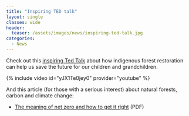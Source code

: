 ```yaml
---
title: "Inspiring TED talk"
layout: single
classes: wide
header:
  teaser: /assets/images/news/inspiring-ted-talk.jpg
categories:
  - News
---
```


Check out this [inspiring Ted Talk](https://www.youtube.com/watch?v=yJX1Te0jey0) about how indigenous forest restoration can help us save the future for our children and grandchildren.

{% include video id="yJX1Te0jey0" provider="youtube" %}

And this article (for those with a serious interest) about natural forests, carbon and climate change:
- [The meaning of net zero and how to get it right](/assets/documents/CarbonSequestrationAndClimateChangeArticle.pdf) (PDF)

